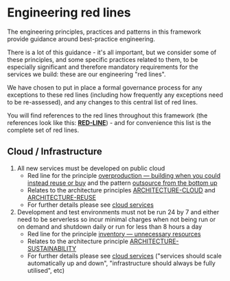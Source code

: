 # Engineering red lines

The engineering principles, practices and patterns in this framework provide guidance around best-practice engineering.

There is a lot of this guidance - it's all important, but we consider some of these principles, and some specific practices related to them, to be especially significant and therefore mandatory requirements for the services we build: these are our engineering "red lines".

We have chosen to put in place a formal governance process for any exceptions to these red lines (including how frequently any exceptions need to be re-assessed), and any changes to this central list of red lines.

You will find references to the red lines throughout this framework (the references look like this: [**RED-LINE**](red-lines.md)) - and for convenience this list is the complete set of red lines.

## Cloud / Infrastructure

1. All new services must be developed on public cloud
    * Red line for the principle [overproduction &mdash; building when you could instead reuse or buy](principles.md#1-eliminate-waste) and the pattern [outsource from the bottom up](patterns/outsource-bottom-up.md)
    * Relates to the architecture principles [ARCHITECTURE-CLOUD](https://digital.nhs.uk/about-nhs-digital/our-work/nhs-digital-architecture/principles/public-cloud-first) and [ARCHITECTURE-REUSE](https://digital.nhs.uk/about-nhs-digital/our-work/nhs-digital-architecture/principles/reuse-before-buy-build)
    * For further details please see [cloud services](practices/cloud-services.md)
2. Development and test environments must not be run 24 by 7 and either need to be serverless so incur minimal charges when not being run or on demand and shutdown daily or run for less than 8 hours a day
    * Red line for the principle [inventory &mdash; unnecessary resources](principles.md#1-eliminate-waste)
    * Relates to the architecture principle [ARCHITECTURE-SUSTAINABILITY](https://digital.nhs.uk/about-nhs-digital/our-work/nhs-digital-architecture/principles/deliver-sustainable-services)
    * For further details please see [cloud services](practices/cloud-services.md) ("services should scale automatically up and down", "infrastructure should always be fully utilised", etc)
